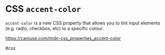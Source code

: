 # CSS `accent-color`

`accent-color` is a new CSS property that allows you to tint input elements (e.g. radio, checkbox, etc) to a specific colour.

https://caniuse.com/mdn-css_properties_accent-color

#css